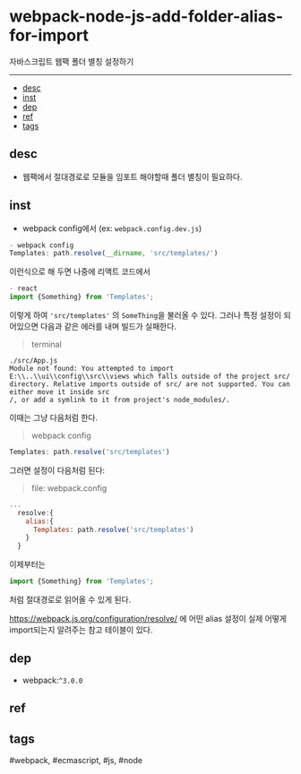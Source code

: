 # webpack-node-js-add-folder-alias-for-import
자바스크립트 웹팩 폴더 별칭 설정하기

----

- [desc](#desc)
- [inst](#inst)
- [dep](#dep)
- [ref](#ref)
- [tags](#tags)

## desc
- 웹팩에서 절대경로로 모듈을 임포트 해야할때 폴더 별칭이 필요하다.

## inst

- webpack config에서 (ex: `webpack.config.dev.js`)
```js
- webpack config
Templates: path.resolve(__dirname, 'src/templates/')
```

이런식으로 해 두면 나중에 리액트 코드에서
```jsx
- react
import {Something} from 'Templates';
```




이렇게 하여 `'src/templates'` 의 `SomeThing`을 불러올 수 있다. 그러나 특정 설정이 되어있으면 다음과 같은 에러를 내며 빌드가 실패한다.
> terminal
```
./src/App.js
Module not found: You attempted to import E:\\..\\ui\\config\\src\\views which falls outside of the project src/ directory. Relative imports outside of src/ are not supported. You can either move it inside src
/, or add a symlink to it from project's node_modules/.
```
이때는 그냥 다음처럼 한다.
> webpack config
```js
Templates: path.resolve('src/templates')
```
그러면 설정이 다음처럼 된다:
> file: webpack.config
```js
...
  resolve:{
    alias:{
      Templates: path.resolve('src/templates')
    }
  }
```

이제부터는
```jsx
import {Something} from 'Templates';
```
처럼 절대경로로 읽어올 수 있게 된다.

https://webpack.js.org/configuration/resolve/ 에 어떤 alias 설정이 실제 어떻게 import되는지 알려주는 참고 테이블이 있다.

## dep
  - webpack:`^3.0.0`

## ref

## tags
  #webpack, #ecmascript, #js, #node
